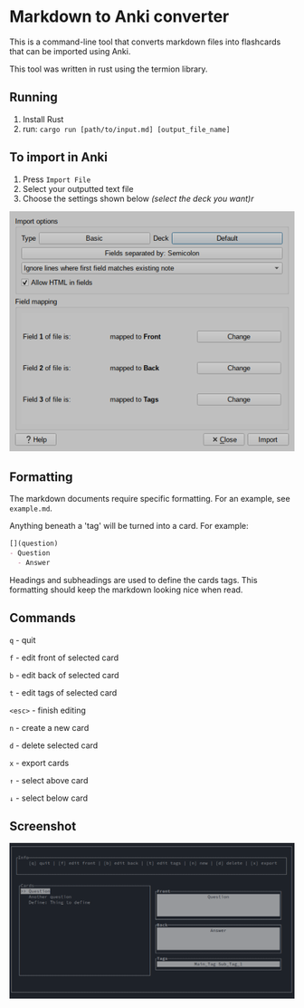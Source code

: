 # Markdown to Anki converter
This is a command-line tool that converts markdown files into flashcards that can be imported using Anki. 

This tool was written in rust using the termion library.

## Running
1. Install Rust
2. run: `cargo run [path/to/input.md] [output_file_name]`

## To import in Anki
1. Press `Import File`
2. Select your outputted text file
3. Choose the settings shown below *(select the deck you want)r*

![](images/import.png)

## Formatting

The markdown documents require specific formatting. For an example, see `example.md`.

Anything beneath a 'tag' will be turned into a card. For example:
```markdown
[](question)
- Question
  - Answer
```

Headings and subheadings are used to define the cards tags.
This formatting should keep the markdown looking nice when read.

## Commands
`q` - quit

`f` - edit front of selected card

`b` - edit back of selected card

`t` - edit tags of selected card

`<esc>` - finish editing

`n` - create a new card

`d` - delete selected card

`x` - export cards

`↑` - select above card

`↓` - select below card

## Screenshot
![](images/screenshot.png)

